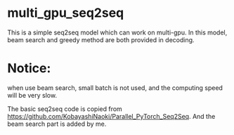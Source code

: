 # multi_gpu_seq2seq

This is a simple seq2seq model which can work on multi-gpu. In this model, beam search and greedy method are both provided in decoding.

# Notice:
when use beam search, small batch is not used, and the computing speed will be very slow.

The basic seq2seq code is copied from https://github.com/KobayashiNaoki/Parallel_PyTorch_Seq2Seq. And the beam search part is added by me.
